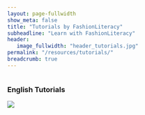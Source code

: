 ```yaml
---
layout: page-fullwidth
show_meta: false
title: "Tutorials by FashionLiteracy"
subheadline: "Learn with FashionLiteracy"
header:
   image_fullwidth: "header_tutorials.jpg"
permalink: "/resources/tutorials/"
breadcrumb: true
---
```


<div class="row">
   <div class="small-6 columns">
      <h3>English Tutorials</h3>
   </div><!-- /.small-12.columns -->

</div>

<div class="row">
  <div class="large-6 columns">
      <a href="{{ site.url }}/resources/tutorials/english">
      <img src="{{ site.urlimg }}/english_grammar_a_an_the.jpg"/>
      </a>
  </div>

</div>

